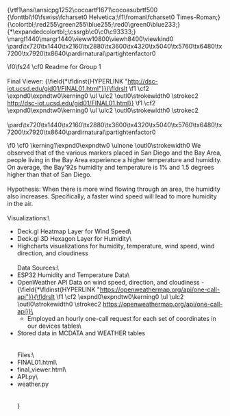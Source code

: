{\rtf1\ansi\ansicpg1252\cocoartf1671\cocoasubrtf500
{\fonttbl\f0\fswiss\fcharset0 Helvetica;\f1\froman\fcharset0 Times-Roman;}
{\colortbl;\red255\green255\blue255;\red0\green0\blue233;}
{\*\expandedcolortbl;;\cssrgb\c0\c0\c93333;}
\margl1440\margr1440\vieww10800\viewh8400\viewkind0
\pard\tx720\tx1440\tx2160\tx2880\tx3600\tx4320\tx5040\tx5760\tx6480\tx7200\tx7920\tx8640\pardirnatural\partightenfactor0

\f0\fs24 \cf0 Readme for Group 1\
\
Final Viewer: {\field{\*\fldinst{HYPERLINK "http://dsc-iot.ucsd.edu/gid01/FINAL01.html"}}{\fldrslt 
\f1 \cf2 \expnd0\expndtw0\kerning0
\ul \ulc2 \outl0\strokewidth0 \strokec2 http://dsc-iot.ucsd.edu/gid01/FINAL01.html}}
\f1 \cf2 \expnd0\expndtw0\kerning0
\ul \ulc2 \outl0\strokewidth0 \strokec2 \
\
\pard\tx720\tx1440\tx2160\tx2880\tx3600\tx4320\tx5040\tx5760\tx6480\tx7200\tx7920\tx8640\pardirnatural\partightenfactor0

\f0 \cf0 \kerning1\expnd0\expndtw0 \ulnone \outl0\strokewidth0 We observed that of the various markers placed in San Diego and the Bay Area, people living in the Bay Area experience a higher temperature and humidity. On average, the Bay\'92s humidity and temperature is 1% and 1.5 degrees higher than that of San Diego.\
\
Hypothesis: When there is more wind flowing through an area, the humidity also increases. Specifically, a faster wind speed will lead to more humidity in the air. \
\
Visualizations:\
- Deck.gl Heatmap Layer for Wind Speed\
- Deck.gl 3D Hexagon Layer for Humidity\
- Highcharts visualizations for humidity, temperature, wind speed, wind direction, and cloudiness\
\
Data Sources:\
- ESP32 Humidity and Temperature Data\
- OpenWeather API Data on wind speed, direction, and cloudiness - {\field{\*\fldinst{HYPERLINK "https://openweathermap.org/api/one-call-api"}}{\fldrslt 
\f1 \cf2 \expnd0\expndtw0\kerning0
\ul \ulc2 \outl0\strokewidth0 \strokec2 https://openweathermap.org/api/one-call-api}}\
	- Employed an hourly one-call request for each set of coordinates in our devices tables\
- Stored data in MCDATA and WEATHER tables\
\
\
Files:\
- FINAL01.html\
- final_viewer.html\
- API.py\
- weather.py\
\
\
}
